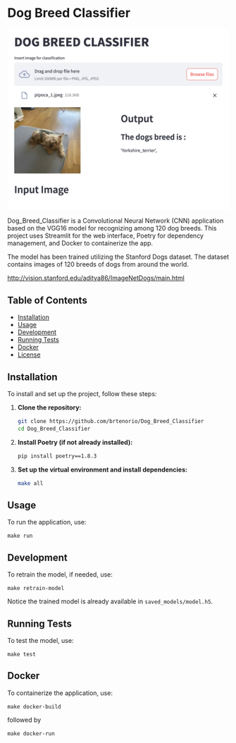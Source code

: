 # Dog Breed Classifier

![](classifier.jpg)

Dog_Breed_Classifier is a Convolutional Neural Network (CNN) application based on the VGG16 model for recognizing among 120 dog breeds. This project uses Streamlit for the web interface, Poetry for dependency management, and Docker to containerize the app.

The model has been trained utilizing the Stanford Dogs dataset. The dataset contains images of 120 breeds of dogs from around the world.

http://vision.stanford.edu/aditya86/ImageNetDogs/main.html

## Table of Contents

- [Installation](#installation)
- [Usage](#usage)
- [Development](#development)
- [Running Tests](#running-tests)
- [Docker](#docker)
- [License](#license)

## Installation

To install and set up the project, follow these steps:

1. **Clone the repository:**
    ```sh
    git clone https://github.com/brtenorio/Dog_Breed_Classifier
    cd Dog_Breed_Classifier
    ```

2. **Install Poetry (if not already installed):**
    ```sh
    pip install poetry==1.8.3 
    ```

3. **Set up the virtual environment and install dependencies:**
    ```sh
    make all
    ```

## Usage

To run the application, use:

    make run

## Development

To retrain the model, if needed, use:

    make retrain-model

Notice the trained model is already available in `saved_models/model.h5`. 

## Running Tests

To test the model, use:

    make test

## Docker

To containerize the application, use:

    make docker-build

followed by
    
    make docker-run

